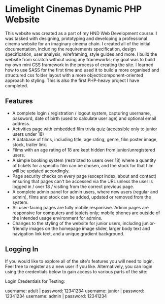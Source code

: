 # Limelight Cinemas Dynamic PHP Website

This website was created as a part of my HND Web Development course. I was tasked with designing, prototyping and developing a professional cinema website for an imaginary cinema chain. I created all of the initial documentation, including the requirements specification, design specification, user analysis, wireframing, style guides and more. I build the website from scratch without using any frameworks; my goal was to build my own mini CSS framework in the process of creating the site. I learned how to use SASS for the first time and used it to build a more organised and structured css folder layout with a more object/component-oriented approach to styling. This is also the first PHP-heavy project I have completed.

## Features

* A complete login / registration / logout system, capturing username, password, date of birth (used to calculate user age) and optional email address.
* Activities page with embedded film trivia quiz (accessible only to junior users under 18)
* A database of films, including title, age rating, genre, film poster image, stock, trailer link.
* Films with an age rating of 18 are kept hidden from junior/unregistered users.
* A simple booking system (restricted to users over 18) where a quantity of tickets for a specific film can be chosen, and the stock for that film will be updated accordingly.
* Page security checks on every page (except index, about and contact) ensuring that pages can't be accessed via the URL unless the user is logged in / over 18 / visiting from the correct previous page.
* A complete admin panel for admin users, where new users (regular and admin), films and stock can be added, updated or removed from the system.
* All user-facing pages are fully mobile responsive. Admin pages are responsive for computers and tablets only; mobile phones are outside of the intended usage environment for admins.
* Changes to the styling of the website for junior users, including junior-friendly images on the homepage image slider, larger body text and navigation link text, and a unique gradient background.

## Logging In

If you would like to explore all of the site's features you will need to login. Feel free to register as a new user if you like. Alternatively, you can login using the credentials below to gain access to various parts of the site:

Login Credentials for Testing:

username: adult | password: 12341234
username: junior | password: 12341234
username: admin | password: 12341234